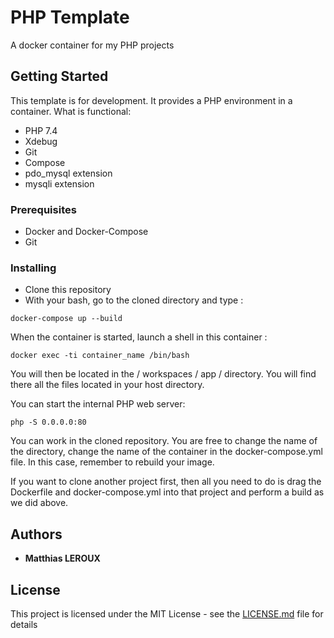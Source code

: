 # PHP Template

A docker container for my PHP projects

## Getting Started

This template is for development. It provides a PHP environment in a container. What is functional:
- PHP 7.4
- Xdebug
- Git
- Compose
- pdo_mysql extension
- mysqli extension

### Prerequisites

- Docker and Docker-Compose
- Git

### Installing

- Clone this repository
- With your bash, go to the cloned directory and type :

```
docker-compose up --build
```
When the container is started, launch a shell in this container :
```
docker exec -ti container_name /bin/bash
```
You will then be located in the / workspaces / app / directory. You will find there all the files located in your host directory.

You can start the internal PHP web server:
```
php -S 0.0.0.0:80
```

You can work in the cloned repository. You are free to change the name of the directory, change the name of the container in the docker-compose.yml file. In this case, remember to rebuild your image.

If you want to clone another project first, then all you need to do is drag the Dockerfile and docker-compose.yml into that project and perform a build as we did above.

## Authors

* **Matthias LEROUX**

## License

This project is licensed under the MIT License - see the [LICENSE.md](LICENSE.md) file for details

